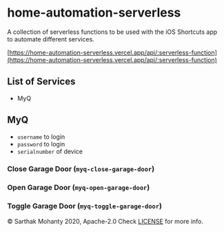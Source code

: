 # home-automation-serverless

A collection of serverless functions to be used with the iOS Shortcuts app to automate different services.

[https://home-automation-serverless.vercel.app/api/:serverless-function](https://home-automation-serverless.vercel.app/api/:serverless-function)

## List of Services

- MyQ


## MyQ

- `username` to login
- `password` to login
- `serialnumber` of device

### Close Garage Door (`myq-close-garage-door`)

### Open Garage Door (`myq-open-garage-door`)

### Toggle Garage Door (`myq-toggle-garage-door`)

&copy; Sarthak Mohanty 2020, Apache-2.0
Check [LICENSE](/LICENSE) for more info.
